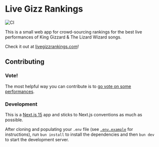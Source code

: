 # Live Gizz Rankings

![CI](https://github.com/jamesbvaughan/live-gizz-rankings/actions/workflows/ci.yaml/badge.svg?branch=main)

This is a small web app for crowd-sourcing rankings for the best live
performances of King Gizzard & The Lizard Wizard songs.

Check it out at [livegizzrankings.com](https://livegizzrankings.com)!

## Contributing

### Vote!

The most helpful way you can contribute is to
[go vote on some performances](https://livegizzrankings.com/rank).

### Development

This is a [Next.js 15](https://nextjs.org/docs) app and sticks to Next.js
conventions as much as possible.

After cloning and populating your `.env` file (see
[`.env.example`](/.env.example) for instructions), run `bun install` to install
the dependencies and then `bun dev` to start the development server.
